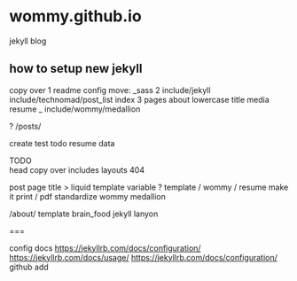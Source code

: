 # wommy.github.io
jekyll blog



## how to setup new jekyll
copy over
  1
    readme
    config
    move: _sass
  2
    include/jekyll
    include/technomad/post_list
    index
  3
    pages
      about
        lowercase title
      media
      resume
        _ include/wommy/medallion

  ?
    /posts/

create
  test
  todo
  resume
  data


TODO  
  head
  copy over
    includes
    layouts
  404
  
  post page title > liquid template variable ?
  template / wommy / resume
    make it print / pdf
  standardize wommy medallion
  
  /about/ template brain_food
    jekyll
    lanyon
  
  
    

===

config docs
  https://jekyllrb.com/docs/configuration/
  https://jekyllrb.com/docs/usage/
  https://jekyllrb.com/docs/configuration/
github
  add 
  